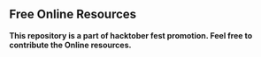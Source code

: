 
## Free Online Resources


**This repository is a part of hacktober fest promotion. Feel free to contribute the Online resources.**
